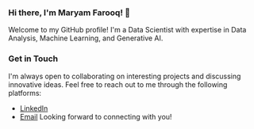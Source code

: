 ### Hi there, I'm Maryam Farooq! 👋
Welcome to my GitHub profile!
I'm a Data Scientist with expertise in Data Analysis, Machine Learning, and Generative AI.
### Get in Touch
I'm always open to collaborating on interesting projects and discussing innovative ideas. Feel free to reach out to me through the following platforms:
- [LinkedIn](https://www.linkedin.com/in/maryamfarooq13/)
- [Email](mailto:maryamfarooq2222@example.com)
Looking forward to connecting with you!
